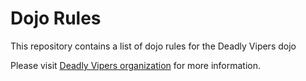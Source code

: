 Dojo Rules
==========

This repository contains a list of dojo rules for the Deadly Vipers dojo

Please visit [Deadly Vipers organization]("https://github.com/deadlyvipers") for more information.

